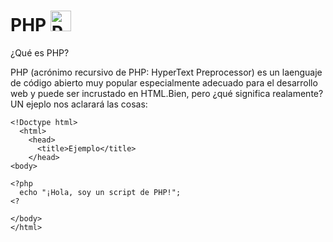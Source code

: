 # PHP <img src="https://w7.pngwing.com/pngs/21/535/png-transparent-php-computer-icons-wordpress-text-trademark-logo.png" jsaction="load:XAeZkd;" jsname="HiaYvf" class="n3VNCb KAlRDb" alt="Php png imágenes | PNGWing" data-noaft="1" style="width: 33px; height: 33px; margin: 0px;">

¿Qué es PHP?

PHP (acrónimo recursivo de PHP: HyperText Preprocessor) es un laenguaje de código abierto muy popular especialmente adecuado para el desarrollo web y puede ser incrustado en HTML.Bien, pero ¿qué significa realamente? UN ejeplo nos aclarará las cosas:

~~~
<!Doctype html>
  <html>
    <head>
      <title>Ejemplo</title>
    </head>
<body>

<?php 
  echo "¡Hola, soy un script de PHP!";
<?

</body>
</html>
~~~
